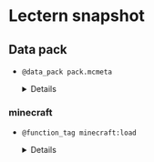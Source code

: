 # Lectern snapshot

## Data pack

- `@data_pack pack.mcmeta`

  <details>

  ```json
  {
    "pack": {
      "pack_format": 9,
      "description": ""
    }
  }
  ```

  </details>

### minecraft

- `@function_tag minecraft:load`

  <details>

  ```json
  {
    "values": [
      "demo:foo",
      "demo:bar"
    ]
  }
  ```

  </details>
